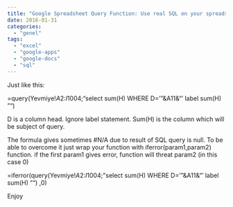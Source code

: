 ```yaml
---
title: "Google Spreadsheet Query Function: Use real SQL on your spreadsheets"
date: 2016-01-31
categories: 
  - "genel"
tags: 
  - "excel"
  - "google-apps"
  - "google-docs"
  - "sql"
---
```


Just like this:

\=query(Yevmiye!$A$2:$I$1004;“select sum(H) WHERE D=’”&A11&“’ label sum(H) ”“)  

D is a column head. Ignore label statement. Sum(H) is the column which will be subject of query.

The formula gives sometimes #N/A due to result of SQL query is null. To be able to overcome it just wrap your function with iferror(param1,param2) function. if the first param1 gives error, function will threat param2 (in this case 0)

\=iferror(query(Yevmiye!$A$2:$I$1004;"select sum(H) WHERE D=’”&A11&“’ label sum(H) ”“) ,0)  

Enjoy
